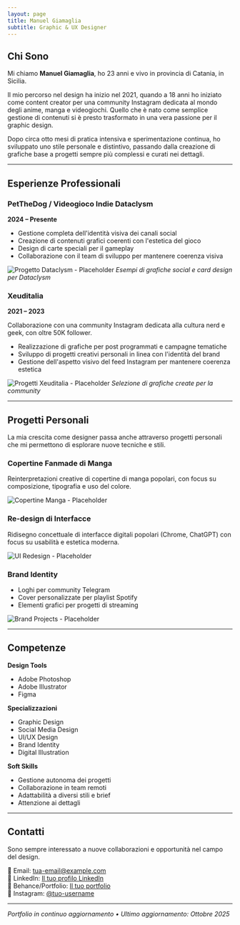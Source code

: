 ```yaml
---
layout: page
title: Manuel Giamaglia
subtitle: Graphic & UX Designer
---
```


## Chi Sono

Mi chiamo **Manuel Giamaglia**, ho 23 anni e vivo in provincia di Catania, in Sicilia.

Il mio percorso nel design ha inizio nel 2021, quando a 18 anni ho iniziato come content creator per una community Instagram dedicata al mondo degli anime, manga e videogiochi. Quello che è nato come semplice gestione di contenuti si è presto trasformato in una vera passione per il graphic design.

Dopo circa otto mesi di pratica intensiva e sperimentazione continua, ho sviluppato uno stile personale e distintivo, passando dalla creazione di grafiche base a progetti sempre più complessi e curati nei dettagli.

---

## Esperienze Professionali

### PetTheDog / Videogioco Indie Dataclysm
**2024 – Presente**

- Gestione completa dell'identità visiva dei canali social
- Creazione di contenuti grafici coerenti con l'estetica del gioco
- Design di carte speciali per il gameplay
- Collaborazione con il team di sviluppo per mantenere coerenza visiva

![Progetto Dataclysm - Placeholder](/assets/img/dataclysm-placeholder.jpg)
*Esempi di grafiche social e card design per Dataclysm*

### Xeuditalia
**2021 – 2023**

Collaborazione con una community Instagram dedicata alla cultura nerd e geek, con oltre 50K follower.

- Realizzazione di grafiche per post programmati e campagne tematiche
- Sviluppo di progetti creativi personali in linea con l'identità del brand
- Gestione dell'aspetto visivo del feed Instagram per mantenere coerenza estetica

![Progetti Xeuditalia - Placeholder](/assets/img/xeuditalia-placeholder.jpg)
*Selezione di grafiche create per la community*

---

## Progetti Personali

La mia crescita come designer passa anche attraverso progetti personali che mi permettono di esplorare nuove tecniche e stili.

### Copertine Fanmade di Manga
Reinterpretazioni creative di copertine di manga popolari, con focus su composizione, tipografia e uso del colore.

![Copertine Manga - Placeholder](/assets/img/manga-covers-placeholder.jpg)

### Re-design di Interfacce
Ridisegno concettuale di interfacce digitali popolari (Chrome, ChatGPT) con focus su usabilità e estetica moderna.

![UI Redesign - Placeholder](/assets/img/ui-redesign-placeholder.jpg)

### Brand Identity
- Loghi per community Telegram
- Cover personalizzate per playlist Spotify
- Elementi grafici per progetti di streaming

![Brand Projects - Placeholder](/assets/img/brand-placeholder.jpg)

---

## Competenze

**Design Tools**
- Adobe Photoshop
- Adobe Illustrator
- Figma

**Specializzazioni**
- Graphic Design
- Social Media Design
- UI/UX Design
- Brand Identity
- Digital Illustration

**Soft Skills**
- Gestione autonoma dei progetti
- Collaborazione in team remoti
- Adattabilità a diversi stili e brief
- Attenzione ai dettagli

---

## Contatti

Sono sempre interessato a nuove collaborazioni e opportunità nel campo del design.

📧 Email: [tua-email@example.com](mailto:tua-email@example.com)  
💼 LinkedIn: [Il tuo profilo LinkedIn](#)  
🎨 Behance/Portfolio: [Il tuo portfolio](#)  
📱 Instagram: [@tuo-username](#)

---

*Portfolio in continuo aggiornamento • Ultimo aggiornamento: Ottobre 2025*
